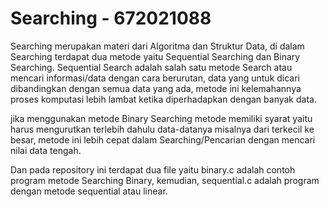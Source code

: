 # Searching - 672021088
Searching merupakan materi dari Algoritma dan Struktur Data, di dalam Searching terdapat dua metode yaitu Sequential Searching dan Binary Searching.
Sequential Search adalah salah satu metode Search atau mencari informasi/data dengan cara berurutan, data yang untuk dicari dibandingkan dengan semua data yang ada,
metode ini kelemahannya proses komputasi lebih lambat ketika diperhadapkan dengan banyak data.

jika menggunakan metode Binary Searching metode memiliki syarat yaitu harus mengurutkan terlebih dahulu data-datanya misalnya dari terkecil ke besar, metode ini lebih cepat
dalam Searching/Pencarian dengan mencari nilai data tengah.

Dan pada repository ini terdapat dua file yaitu binary.c adalah contoh program metode Searching Binary, kemudian, sequential.c adalah program dengan metode sequential atau linear.
